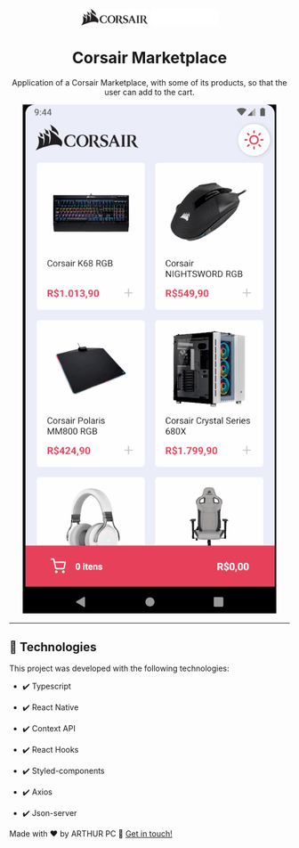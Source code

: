 <h1 align="center">
<br>
  <img src="./github/logo.png" alt="Corsair" width="120">
  <img src="./github/logoD.png" alt="Corsair" width="120">
<br>
<br>
Corsair Marketplace
</h1>

<p align="center">Application of a Corsair Marketplace, with some of its products, so that the user can add to the cart.</p>

<div align="center" >
  <img src="./github/Corsair.gif" alt="demo-web">
</div>

<hr />


## 🚀 Technologies

This project was developed with the following technologies:

- ✔️ Typescript

- ✔️ React Native

- ✔️ Context API

- ✔️ React Hooks

- ✔️ Styled-components

- ✔️ Axios

- ✔️ Json-server

Made with ♥ by ARTHUR PC :wave: [Get in touch!](https://www.linkedin.com/in/arthurpc03/)
